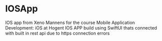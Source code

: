 # IOSApp
IOS app from Xeno Mannens for the course  Mobile Application Development: iOS  at Hogent
IOS APP build using SwiftUI thats connected with built in rest api due to https connection errors


